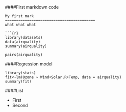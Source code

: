 ####First markdown code
```
My first mark
=========================================
what what what

```{r}
library(datasets)
data(airquality)
summary(airquality)
```

```{r}
pairs(airquality)
```

####Regression model
```{r}
library(stats)
fit<-lm(Ozone ~ Wind+Solar.R+Temp, data = airquality)
summary(fit)

```
####List
* First
* Second
```
